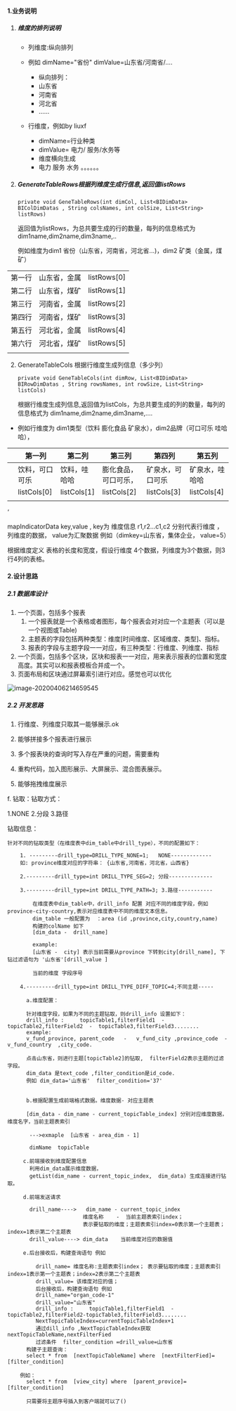 #### 1.业务说明


1. ##### 维度的排列说明

    * 列维度:纵向排列    
    * 例如 dimName="省份" dimValue=山东省/河南省/....
        + 纵向排列：    
        + 山东省
        + 河南省
        + 河北省
        + ......

     * 行维度，例如by liuxf
         * dimName=行业种类
         * dimValue= 电力/ 服务/水务等
         * 维度横向生成
         * 电力 服务   水务   。。。。。。

2. ##### GenerateTableRows根据列维度生成行信息,返回值listRows<String>

   ```
   private void GeneTableRows(int dimCol, List<BIDimData> BIColDimDatas , String colsNames, int colSize, List<String> listRows)
   ```

   返回值为listRows，为总共要生成的行的数量，每列的信息格式为  dim1name,dim2name,dim3name,..

   例如维度为dim1 省份（山东省，河南省，河北省...)，dim2 矿类（金属，煤矿）

|        |              |                     |
| ------ | ------------ | ------------------- |
| 第一行 | 山东省，金属 | listRows<String>[0] |
| 第二行 | 山东省，煤矿 | listRows<String>[1] |
| 第三行 | 河南省，金属 | listRows<String>[2] |
| 第四行 | 河南省，煤矿 | listRows<String>[3] |
| 第五行 | 河北省，金属 | listRows<String>[4] |
| 第六行 | 河北省，煤矿 | listRows<String>[5] |
|        |              |                     |



2. GenerateTableCols 根据行维度生成列信息（多少列）

   ```
   private void GeneTableCols(int dimRow, List<BIDimData> BIRowDimDatas , String rowsNames, int rowSize, List<String> listCols)
   ```

   根据行维度生成列信息,返回值为listCols，为总共要生成的列的数量，每列的信息格式为  dim1name,dim2name,dim3name,....

* 例如行维度为 dim1类型（饮料 膨化食品 矿泉水），dim2品牌（可口可乐 哇哈哈），

|      | 第一列         | 第二列       | 第三列               | 第四列           | 第五列         |
| ---- | -------------- | ------------ | -------------------- | ---------------- | -------------- |
|      | 饮料，可口可乐 | 饮料，哇哈哈 | 膨化食品，可口可乐， | 矿泉水，可口可乐 | 矿泉水，哇哈哈 |
|      | listCols[0]    | listCols[1]  | listCols[2]          | listCols[3]      | listCols[4]    |
|      |                |              |                      |                  |                |

‘

mapIndicatorData   key,value ,
key为 维度信息   r1,r2...c1,c2   分别代表行维度 ，列维度的数据，
value为汇聚数据
例如（dimkey=山东省，集体企业，  value=5）


根据维度定义 表格的长度和宽度，假设行维度 4个数据，列维度为3个数据，则3行4列的表格。

#### 2.设计思路

##### 2.1 数据库设计

1. 一个页面，包括多个报表
   1. 一个报表就是一个表格或者图形，每个报表会对对应一个主题表（可以是一个视图或Table)
   2. 主题表的字段包括两种类型：维度[时间维度、区域维度、类型]、指标。
   3. 报表的字段与主题字段一一对应，有三种类型：行维度、列维度、指标
2. 一个页面，包括多个区块，区块和报表一一对应，用来表示报表的位置和宽度高度。其实可以和报表模板合并成一个。
3. 页面布局和区块通过屏幕索引进行对应。感觉也可以优化



![image-20200406214659545](../../src/main/java/cn/zup/bi/readme.assets/image-20200406214659545.png)

##### 2.2 开发思路

1. 行维度、列维度只取其一能够展示.ok

1. 能够拼接多个报表进行展示
2. 多个报表块的查询时写入存在严重的问题，需要重构
3. 重构代码，加入图形展示、大屏展示、混合图表展示。
4. 能够拖拽维度展示

f. 钻取：钻取方式：

1.NONE
2.分段
3.路径

钻取信息：

	针对不同的钻取类型（在维度表中dim_table中drill_type），不同的配置如下：

	    1. ---------drill_type=DRILL_TYPE_NONE=1;   NONE-------------
		如: province维度对应的字符串： {山东省,河南省，河北省，山西省}

		2.---------drill_type=int DRILL_TYPE_SEG=2; 分段--------------

		3.---------drill_type=int DRILL_TYPE_PATH=3; 3.路径-----------

			在维度表中dim_table中，drill_info 配置 对应不同的维度字段，例如 province-city-country,表示对应维度表中不同的维度文本信息。
			dim_table 一般配置为  ：area (id ,province,city,country,name)
			构建的colName 如下
			[dim_data -  drill_name]

			example:
			[山东省 -  city] 表示当前需要从province 下转到city[drill_name], 下钻过滤语句为 '山东省'[drill_value ]

			当前的维度 字段序号

		4.---------drill_type=int DRILL_TYPE_DIFF_TOPIC=4;不同主题-----

		  a.维度配置：

		  针对维度字段，如果为不同的主题钻取，则drill_info 设置如下：
		  drill_info :     topicTable1,filterField1  -  topicTable2,filterField2  -  topicTable3,filterField3........
		  example:
		  v_fund_province, parent_code   -   v_fund_city ,province_code  -  v_fund_country  ,city_code.

		  点击山东省，则进行主题[topicTable2]的钻取,  filterField2表示主题的过滤字段。
		  dim_data 是text_code ,filter_condition是id_code.
		  例如 dim_data='山东省'  filter_condition='37'


		  b.根据配置生成前端格式数据。维度数据- 对应主题表

		  [dim_data - dim_name - current_topicTable_index] 分别对应维度数据，维度名字，当前主题表索引

		   --->exmaple  [山东省 - area_dim - 1]

		   dimName  topicTable

		 c.前端接收到维度配置信息
		   利用dim_data展示维度数据，
		   getList(dim_name - current_topic_index,  dim_data) 生成连接进行钻取。

		 d.前端发送请求

		   drill_name---->   dim_name - current_topic_index
		   					维度名称    -  当前主题表索引index；
		   					表示要钻取的维度；主题表索引index=0表示第一个主题表；index=1表示第二个主题表
		   drill_value----> dim_data    当前维度对应的数据值

         e.后台接收后，构建查询语句 例如
         
	 		 drill_name= 维度名称:主题表索引index； 表示要钻取的维度；主题表索引index=1表示第一个主题表；index=2表示第二个主题表
			 drill_value= 该维度对应的值；						 
			 后台接收后，构建查询语句 例如
			 drill_name="organ_code-1"
			 drill_value="山东省"			
		     drill_info :     topicTable1,filterField1  -  topicTable2,filterField2-topicTable3,filterField3........
			 NextTopicTableIndex=currentTopicTableIndex+1
			 通过dill_info ,NextTopicTableIndex获取  nextTopicTableName,nextFilterFied
			 过滤条件  filter_condition =drill_value=山东省
		  构建子主题查询：
		  select * from  [nextTopicTableName] where  [nextFilterFied]=[filter_condition]

		例如：
		  select * from  [view_city] where  [parent_provice]=[filter_condition]

		  只需要将主题序号插入到客户端就可以了()

